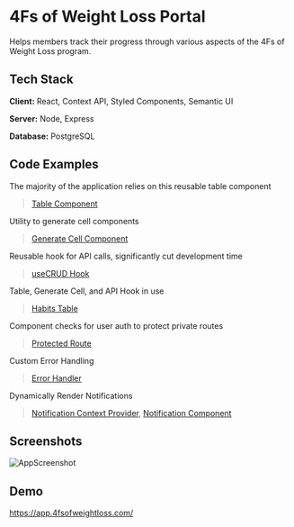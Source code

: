 
# 4Fs of Weight Loss Portal

Helps members track their progress through various aspects of the 4Fs of Weight Loss program.


## Tech Stack

**Client:** React, Context API, Styled Components, Semantic UI

**Server:** Node, Express

**Database:** PostgreSQL

## Code Examples

The majority of the application relies on this reusable table component
> [Table Component](https://github.com/bumblybee/4Fs_Client/blob/master/src/components/table/TableComponent.js)

Utility to generate cell components
> [Generate Cell Component](https://github.com/bumblybee/4Fs_Client/blob/1aee4a9ea24baaf97153a07585aa2c36d995ae14/src/utils/generateCellComponent.js#L16-L194)

Reusable hook for API calls, significantly cut development time
> [useCRUD Hook](https://github.com/bumblybee/4Fs_Client/blob/master/src/hooks/useCRUD.js)

Table, Generate Cell, and API Hook in use
> [Habits Table](https://github.com/bumblybee/4Fs_Client/blob/61fc12a33e70a192af5d59c4c2b58e290bdfe1d6/src/components/focus/habits/HabitsTable.js#L13-L118)

Component checks for user auth to protect private routes
> [Protected Route](https://github.com/bumblybee/4Fs_Client/blob/master/src/components/protectedRoute/ProtectedRoute.js)

Custom Error Handling
> [Error Handler](https://github.com/bumblybee/4Fs_Client/blob/master/src/handlers/errorHandler.js)

Dynamically Render Notifications
> [Notification Context Provider](https://github.com/bumblybee/4Fs_Client/blob/master/src/context/notification/NotificationProvider.js),
[Notification Component](https://github.com/bumblybee/4Fs_Client/blob/master/src/components/notification/Notification.js)

  
## Screenshots

![AppScreenshot](https://user-images.githubusercontent.com/47286930/131764910-abe4627e-6d58-4fa3-b837-6aa6ade18531.png)

  
## Demo

https://app.4fsofweightloss.com/

  


  
